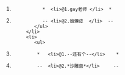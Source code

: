  1.                *  <li>@1.gay老师 </li>  *
 2.                -- <li>@2.蛤蟆皮  </li>  --
                </ul>
             </li>
             <li> 
                <ul>
 3.              *   <li>@1.--还有个--</li>    *
 4.              --  <li>@2.*沙雕兽*</li>     --
